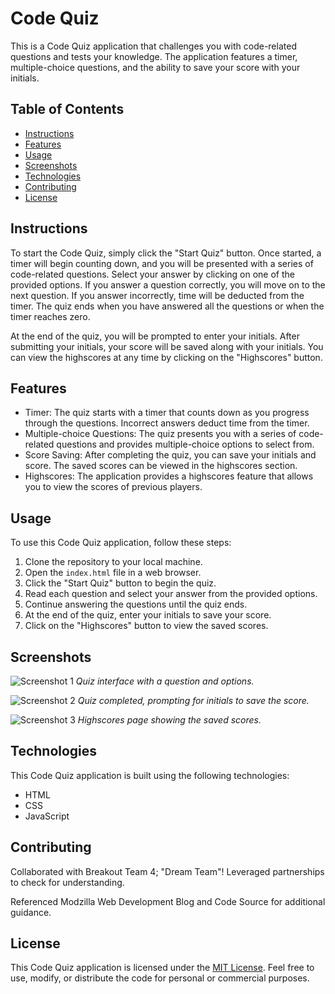 # Code Quiz

This is a Code Quiz application that challenges you with code-related questions and tests your knowledge. The application features a timer, multiple-choice questions, and the ability to save your score with your initials.

## Table of Contents

- [Instructions](#instructions)
- [Features](#features)
- [Usage](#usage)
- [Screenshots](#screenshots)
- [Technologies](#technologies)
- [Contributing](#contributing)
- [License](#license)

## Instructions

To start the Code Quiz, simply click the "Start Quiz" button. Once started, a timer will begin counting down, and you will be presented with a series of code-related questions. Select your answer by clicking on one of the provided options. If you answer a question correctly, you will move on to the next question. If you answer incorrectly, time will be deducted from the timer. The quiz ends when you have answered all the questions or when the timer reaches zero.

At the end of the quiz, you will be prompted to enter your initials. After submitting your initials, your score will be saved along with your initials. You can view the highscores at any time by clicking on the "Highscores" button.

## Features

- Timer: The quiz starts with a timer that counts down as you progress through the questions. Incorrect answers deduct time from the timer.
- Multiple-choice Questions: The quiz presents you with a series of code-related questions and provides multiple-choice options to select from.
- Score Saving: After completing the quiz, you can save your initials and score. The saved scores can be viewed in the highscores section.
- Highscores: The application provides a highscores feature that allows you to view the scores of previous players.

## Usage

To use this Code Quiz application, follow these steps:

1. Clone the repository to your local machine.
2. Open the `index.html` file in a web browser.
3. Click the "Start Quiz" button to begin the quiz.
4. Read each question and select your answer from the provided options.
5. Continue answering the questions until the quiz ends.
6. At the end of the quiz, enter your initials to save your score.
7. Click on the "Highscores" button to view the saved scores.

## Screenshots

![Screenshot 1](screenshots/screenshot1.png)
*Quiz interface with a question and options.*

![Screenshot 2](screenshots/screenshot2.png)
*Quiz completed, prompting for initials to save the score.*

![Screenshot 3](screenshots/screenshot3.png)
*Highscores page showing the saved scores.*

## Technologies

This Code Quiz application is built using the following technologies:

- HTML
- CSS
- JavaScript

## Contributing

Collaborated with Breakout Team 4; "Dream Team"! Leveraged partnerships to check for understanding.

Referenced Modzilla Web Development Blog and Code Source for additional guidance.

## License

This Code Quiz application is licensed under the [MIT License](LICENSE). Feel free to use, modify, or distribute the code for personal or commercial purposes.
